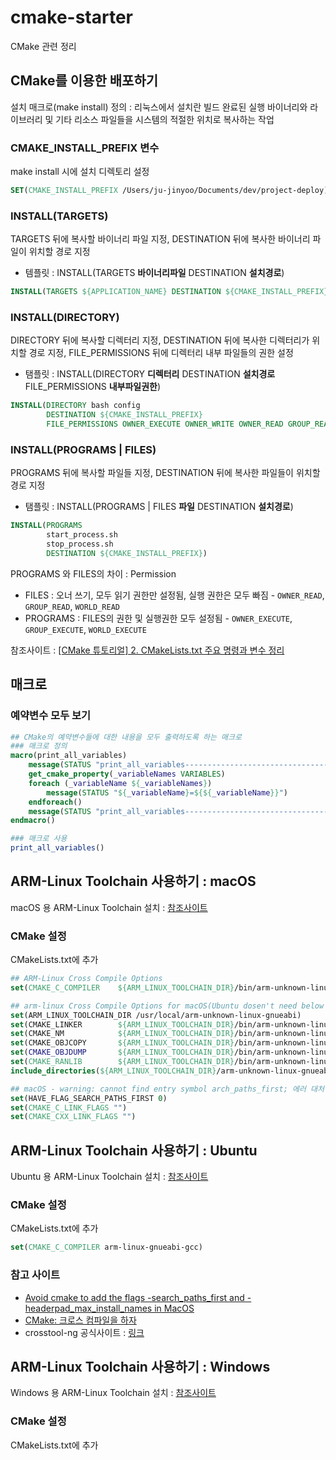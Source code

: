 # cmake-starter
CMake 관련 정리

## CMake를 이용한 배포하기
설치 매크로(make install) 정의 : 리눅스에서 설치란 빌드 완료된 실행 바이너리와 라이브러리 및 기타 리소스 파일들을 시스템의
적절한 위치로 복사하는 작업

### CMAKE_INSTALL_PREFIX 변수
make install 시에 설치 디렉토리 설정
```cmake
SET(CMAKE_INSTALL_PREFIX /Users/ju-jinyoo/Documents/dev/project-deploy)
```

### INSTALL(TARGETS)
TARGETS 뒤에 복사할 바이너리 파일 지정, DESTINATION 뒤에 복사한 바이너리 파일이 위치할 경로 지정
* 템플릿 : INSTALL(TARGETS <b>바이너리파일</b> DESTINATION <b>설치경로</b>)
```cmake 
INSTALL(TARGETS ${APPLICATION_NAME} DESTINATION ${CMAKE_INSTALL_PREFIX})
```

### INSTALL(DIRECTORY)
DIRECTORY 뒤에 복사할 디렉터리 지정, DESTINATION 뒤에 복사한 디렉터리가 위치할 경로 지정, FILE_PERMISSIONS 뒤에 
디렉터리 내부 파일들의 권한 설정
* 탬플릿 : INSTALL(DIRECTORY <b>디렉터리</b> DESTINATION <b>설치경로</b> FILE_PERMISSIONS <b>내부파일권한</b>)
```cmake
INSTALL(DIRECTORY bash config
        DESTINATION ${CMAKE_INSTALL_PREFIX}
        FILE_PERMISSIONS OWNER_EXECUTE OWNER_WRITE OWNER_READ GROUP_READ GROUP_EXECUTE WORLD_READ WORLD_EXECUTE)
```

### INSTALL(PROGRAMS | FILES)
PROGRAMS 뒤에 복사할 파일들 지정, DESTINATION 뒤에 복사한 파일들이 위치할 경로 지정
* 탬플릿 : INSTALL(PROGRAMS | FILES <b>파일</b> DESTINATION <b>설치경로</b>)
```cmake
INSTALL(PROGRAMS
        start_process.sh
        stop_process.sh
        DESTINATION ${CMAKE_INSTALL_PREFIX})
``` 

PROGRAMS 와 FILES의 차이 : Permission
* FILES : 오너 쓰기, 모두 읽기 권한만 설정됨, 실행 권한은 모두 빠짐 - `OWNER_READ`, `GROUP_READ`, `WORLD_READ`
* PROGRAMS : FILES의 권한 및 실행권한 모두 설정됨 - `OWNER_EXECUTE`, `GROUP_EXECUTE`, `WORLD_EXECUTE`

참조사이트 : [[CMake 튜토리얼] 2. CMakeLists.txt 주요 명령과 변수 정리](https://www.tuwlab.com/ece/27260)

## 매크로
### 예약변수 모두 보기 
```cmake
## CMake의 예약변수들에 대한 내용을 모두 출력하도록 하는 매크로
### 매크로 정의
macro(print_all_variables)
    message(STATUS "print_all_variables------------------------------------------{")
    get_cmake_property(_variableNames VARIABLES)
    foreach (_variableName ${_variableNames})
        message(STATUS "${_variableName}=${${_variableName}}")
    endforeach()
    message(STATUS "print_all_variables------------------------------------------}")
endmacro()

### 매크로 사용
print_all_variables()
```

## ARM-Linux Toolchain 사용하기 : macOS
macOS 용 ARM-Linux Toolchain 설치 : [참조사이트](https://github.com/JuJin1324/CLion_stater#arm-linux-%ED%88%B4%EC%B2%B4%EC%9D%B8-%EC%85%8B%ED%8C%85-1)

### CMake 설정
CMakeLists.txt에 추가
```cmake
## ARM-Linux Cross Compile Options
set(CMAKE_C_COMPILER    ${ARM_LINUX_TOOLCHAIN_DIR}/bin/arm-unknown-linux-gnueabi-gcc)

## arm-linux Cross Compile Options for macOS(Ubuntu dosen't need below options)
set(ARM_LINUX_TOOLCHAIN_DIR /usr/local/arm-unknown-linux-gnueabi)
set(CMAKE_LINKER        ${ARM_LINUX_TOOLCHAIN_DIR}/bin/arm-unknown-linux-gnueabi-ld)
set(CMAKE_NM            ${ARM_LINUX_TOOLCHAIN_DIR}/bin/arm-unknown-linux-gnueabi-nm)
set(CMAKE_OBJCOPY       ${ARM_LINUX_TOOLCHAIN_DIR}/bin/arm-unknown-linux-gnueabi-objcopy)
set(CMAKE_OBJDUMP       ${ARM_LINUX_TOOLCHAIN_DIR}/bin/arm-unknown-linux-gnueabi-objdump)
set(CMAKE_RANLIB        ${ARM_LINUX_TOOLCHAIN_DIR}/bin/arm-unknown-linux-gnueabi-ranlib)
include_directories(${ARM_LINUX_TOOLCHAIN_DIR}/arm-unknown-linux-gnueabi/sysroot/usr/include)

## macOS - warning: cannot find entry symbol arch_paths_first; 에러 대처
set(HAVE_FLAG_SEARCH_PATHS_FIRST 0)
set(CMAKE_C_LINK_FLAGS "")
set(CMAKE_CXX_LINK_FLAGS "")
```

## ARM-Linux Toolchain 사용하기 : Ubuntu
Ubuntu 용 ARM-Linux Toolchain 설치 : [참조사이트](https://github.com/JuJin1324/CLion_stater#arm-linux-%ED%88%B4%EC%B2%B4%EC%9D%B8-%EC%85%8B%ED%8C%85-2)

### CMake 설정
CMakeLists.txt에 추가
```cmake
set(CMAKE_C_COMPILER arm-linux-gnueabi-gcc)
```

### 참고 사이트
* [Avoid cmake to add the flags -search_paths_first and -headerpad_max_install_names in MacOS](https://stackoverflow.com/questions/54482519/avoid-cmake-to-add-the-flags-search-paths-first-and-headerpad-max-install-name)
* [CMake: 크로스 컴파일을 하자](https://codecooking.tistory.com/81)
* crosstool-ng 공식사이트 : [링크](https://crosstool-ng.github.io/)

## ARM-Linux Toolchain 사용하기 : Windows
Windows 용 ARM-Linux Toolchain 설치 : [참조사이트](https://github.com/JuJin1324/CLion_stater#arm-linux-%ED%88%B4%EC%B2%B4%EC%9D%B8-%EC%85%8B%ED%8C%85)

### CMake 설정
CMakeLists.txt에 추가
```cmake

```

